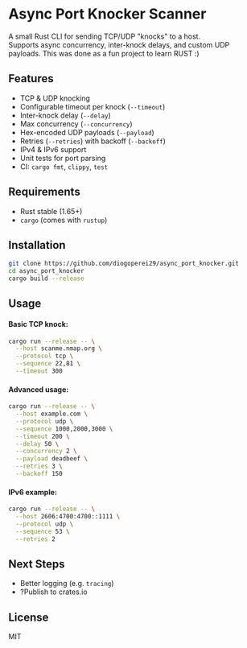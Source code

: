 # Async Port Knocker Scanner

A small Rust CLI for sending TCP/UDP "knocks" to a host.  
Supports async concurrency, inter-knock delays, and custom UDP payloads.
This was done as a fun project to learn RUST :)

## Features

- TCP & UDP knocking  
- Configurable timeout per knock (`--timeout`)  
- Inter-knock delay (`--delay`)  
- Max concurrency (`--concurrency`)  
- Hex-encoded UDP payloads (`--payload`)  
- Retries (`--retries`) with backoff (`--backoff`)  
- IPv4 & IPv6 support  
- Unit tests for port parsing  
- CI: `cargo fmt`, `clippy`, `test`

## Requirements

- Rust stable (1.65+)
- `cargo` (comes with `rustup`)

## Installation

```bash
git clone https://github.com/diogoperei29/async_port_knocker.git
cd async_port_knocker
cargo build --release
```

## Usage 

#### Basic TCP knock:
```bash
cargo run --release -- \
  --host scanme.nmap.org \
  --protocol tcp \
  --sequence 22,81 \
  --timeout 300
```

#### Advanced usage:
```bash
cargo run --release -- \
  --host example.com \
  --protocol udp \
  --sequence 1000,2000,3000 \
  --timeout 200 \
  --delay 50 \
  --concurrency 2 \
  --payload deadbeef \
  --retries 3 \
  --backoff 150
```

#### IPv6 example:
```bash
cargo run --release -- \
  --host 2606:4700:4700::1111 \
  --protocol udp \
  --sequence 53 \
  --retries 2
```

## Next Steps

- Better logging (e.g. `tracing`)  
- ?Publish to crates.io

## License

MIT